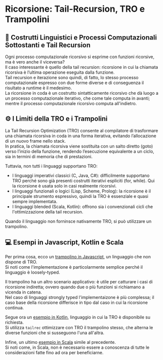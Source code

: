 # Ricorsione: Tail-Recursion, TRO e Trampolini

## 🧠 Costrutti Linguistici e Processi Computazionali Sottostanti e Tail Recursion

Ogni processo computazionale ricorsivo si esprime con funzioni ricorsive, ma è vero anche il viceversa?  
Il caso interessante è quello della tail recursion: ricorsione in cui la chiamata ricorsiva è l’ultima operazione eseguita dalla funzione.  
Tail recursion e iterazione sono quindi, di fatto, lo stesso processo computazionale espresso con due forme diverse e di conseguenza il risultato a runtime è il medesimo.  
La ricorsione in coda è un costrutto sintatticamente ricorsivo che dà luogo a un processo computazionale iterativo, che come tale computa in avanti; mentre il processo computazionale ricorsivo computa all'indietro.

## ⚙️ I Limiti della TRO e i Trampolini

La Tail Recursion Optimization (TRO) consente al compilatore di trasformare una chiamata ricorsiva in coda in una forma iterativa, evitando l’allocazione di un nuovo frame nello stack.  
In pratica, la chiamata ricorsiva viene sostituita con un salto diretto (goto) verso l’inizio della funzione, rendendo l’esecuzione equivalente a un ciclo, sia in termini di memoria che di prestazioni.

Tuttavia, non tutti i linguaggi supportano TRO:
- I linguaggi imperativi classici (C, Java, C#): difficilmente supportano TRO perché sono già presenti costrutti iterativi espliciti (for, while). Qui la ricorsione è usata solo in casi realmente ricorsivi.
- I linguaggi funzionali o logici (Lisp, Scheme, Prolog): la ricorsione è il principale strumento espressivo, quindi la TRO è essenziale e quasi sempre implementata.
- I linguaggi blended (Scala, Kotlin): offrono sia i convenzionali cicli che l'ottimizzazione della tail recursion.

Quando il linguaggio non forninsce nativamente TRO, si può utilizzare un trampolino.

## 💻 Esempi in Javascript, Kotlin e Scala

Per prima cosa, ecco un [trampolino in Javascript](trampoline.js), un linguaggio che non dispone di TRO.  
Si noti come l'implementazione è particolarmente semplice perché il linguaggio è loosely-typed.

Il trampolino ha un altro scenario applicativo: è utile per catturare i casi di ricorsione indiretta; ovvero quando due o più funzioni si richiamano a vicenda in catena.  
Nel caso di linguaggi strongly typed l'implementaizone è più complessa; il caso base della ricorsione differisce in tipo dal caso in cui la ricorsione continua.

Segue ora un [esempio in Kotlin](trampoline.kt), linguaggio in cui la TRO è disponibile su richiesta.  
Si utilizza `tailrec` ottimizzare con TRO il trampolino stesso, che alterna le diverse funzioni che si susseguono l'una all'altra.

Infine, un ultimo [esempio in Scala](trampoline.scala) simile al precedente.  
Si noti come, in Scala, non è necessario essere a conoscenza di tutte le considerazioni fatte fino ad ora per beneficiarne.
